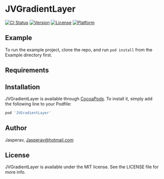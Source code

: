 # JVGradientLayer

[![CI Status](https://img.shields.io/travis/Jasperav/JVGradientLayer.svg?style=flat)](https://travis-ci.org/Jasperav/JVGradientLayer)
[![Version](https://img.shields.io/cocoapods/v/JVGradientLayer.svg?style=flat)](https://cocoapods.org/pods/JVGradientLayer)
[![License](https://img.shields.io/cocoapods/l/JVGradientLayer.svg?style=flat)](https://cocoapods.org/pods/JVGradientLayer)
[![Platform](https://img.shields.io/cocoapods/p/JVGradientLayer.svg?style=flat)](https://cocoapods.org/pods/JVGradientLayer)

## Example

To run the example project, clone the repo, and run `pod install` from the Example directory first.

## Requirements

## Installation

JVGradientLayer is available through [CocoaPods](https://cocoapods.org). To install
it, simply add the following line to your Podfile:

```ruby
pod 'JVGradientLayer'
```

## Author

Jasperav, Jasperav@hotmail.com

## License

JVGradientLayer is available under the MIT license. See the LICENSE file for more info.

